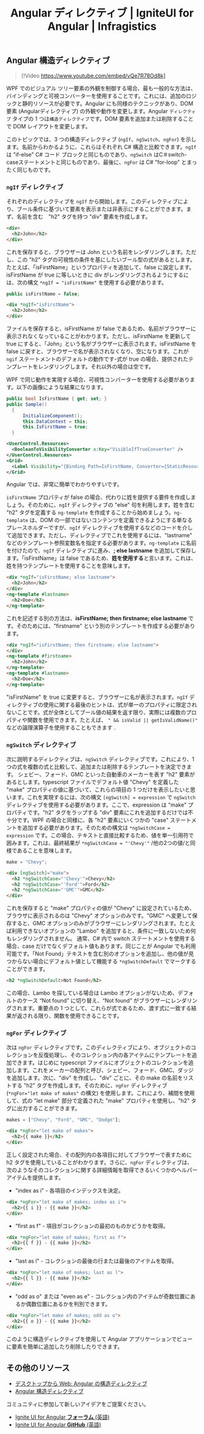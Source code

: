 ﻿---
title: Angular ディレクティブ | IgniteUI for Angular | Infragistics
_description: Angular 構造ディレクティブを使用して、カスタム条件に基づいて Angular コンポーネントの外観を設定します。
_keywords: angular ディレクティブ, ignite ui for angular, インフラジスティックス
_language: ja
---

## Angular 構造ディレクティブ

> [!Video https://www.youtube.com/embed/vQe7R78Od8k]

WPF でのビジュアル ツリー要素の外観を制御する場合、最も一般的な方法は、バインディングと可視コンバーターを使用することです。これには、追加のロジックと静的リソースが必要です。Angular にも同様のテクニックがあり、DOM 要素 (Angularディレクティブ) の外観や動作を変更します。Angular `ディレクティブ` タイプの 1 つは`構造ディレクティブ`です。DOM 要素を追加または削除することで DOM レイアウトを変更します。

このトピックでは、3 つの構造ディレクティブ (`ngIf`、`ngSwitch`、`ngFor`) を示します。名前からわかるように、これらはそれぞれ C# 構造と比較できます。`ngIf` は "if-else" C# コード ブロックと同じものであり、`ngSwitch` はC＃switch-caseステートメントと同じものであり、最後に、`ngFor` は C# "for-loop" とまったく同じものです。

### `ngIf` ディレクティブ
それぞれのディレクティブを `ngIf` から開始します。このディレクティブにより、ブール条件に基づいて要素を表示または非表示にすることができます。まず、名前を含む　"h2" タグを持つ "div" 要素を作成します。
```html
<div>
  <h2>John</h2>
</div>
```
これを保存すると、ブラウザーは John という名前をレンダリングします。ただし、この "h2" タグの可視性の条件を基にしたいブール型の式があるとします。たとえば、「isFirstName」というプロパティを追加して、false に設定します。isFirstName が true に等しいときに div がレンダリングされるようにするには、次の構文 `*ngIf = "isFirstName"` を使用する必要があります。
```typescript
public isFirstName = false;
```
``` html
<div *ngIf="isFirstName">
  <h2>John</h2>
</div>
```
ファイルを保存すると、isFirstName が false であるため、名前がブラウザーに表示されなくなっていることがわかります。ただし、isFirstName を更新して true にすると、「John」という名がブラウザーに表示されます。isFirstName を false に戻すと、ブラウザーで名が表示されなくなり、空になります。これが `ngif` ステートメントのデフォルトの動作です-式が true の場合、提供されたテンプレートをレンダリングします。それ以外の場合は空です。

WPF で同じ動作を実現する場合、可視性コンバーターを使用する必要があります。以下の画像にような結果になります。
```cs
public bool IsFirstName { get; set; }
public Sample()
  {
      InitializeComponent();
      this.DataContext = this;
      this.IsFirstName = true;
  }
```
```xml
<UserControl.Resources>
  <BooleanToVisibilityConverter x:Key="VisibleIfTrueConverter" />
</UserControl.Resources>
<Grid>
  <Label Visibility="{Binding Path=IsFirstName, Converter={StaticResource VisibleIfTrueConverter}}">John</Label>
</Grid>
```
Angular では、非常に簡単でわかりやすいです。 

`isFirstName` プロパティが false の場合、代わりに姓を提供する要件を作成しましょう。そのために、`ngIf` ディレクティブの "else" 句を利用します。姓を含む "h2" タグを定義する `ng-template` を作成することから始めましょう。`ng-template` は、DOM の一部ではないコンテンツを定義できるようにする単なるプレースホルダーですが、`ngIf` ディレクティブを使用するなどのコードを介して追加できます。ただし、ディレクティブでこれを使用するには、"lastname" などのテンプレート参照変数名を指定する必要があります。`ng-template` に名前を付けたので、`ngIf` ディレクティブに進み、**; else lastname** を追加して保存します。「isFirstName」は false であるため、**姓を使用する**と言います。これは、姓を持つテンプレートを使用することを意味します。

```html
<div *ngIf="isFirstName; else lastname">
  <h2>John</h2>
</div>
<ng-template #lastname>
  <h2>Doe</h2>
</ng-template>
```
これを記述する別の方法は、**isFirstName; then firstname; else lastname** です。そのためには、"firstname" という別のテンプレートを作成する必要があります。

```html
<div *ngIf="isFirstName; then firstname; else lastname">
</div>
<ng-template #firstname>
  <h2>John</h2>
</ng-template>
<ng-template #lastname>
  <h2>Doe</h2>
</ng-template>
```
"isFirstName" を true に変更すると、ブラウザーに名が表示されます。`ngIf` ディレクティブの使用に関する最後のヒントは、式が単一のプロパティに限定されないことです。式が全体としてブール値の結果を返す限り、実際には複数のプロパティや関数を使用できます。たとえば、 `" && isValid || getIsValidName()"` などの論理演算子を使用することもできます .

### `ngSwitch` ディレクティブ
次に説明するディレクティブは、`ngSwitch` ディレクティブです。これにより、1 つの式を複数の式と比較して、追加または削除するテンプレートを決定できます。
シェビー、フォード、GMC といった自動車のメーカーを表す "h2" 要素があるとします。typescript ファイルでデフォルト値 "Chevy" を定義した "make" プロパティの値に基づいて、これらの項目の 1 つだけを表示したいと思います。これを実現するには、次の構文 `[ngSwitch] = expression` で `ngSwitch` ディレクティブを使用する必要があります。ここで、expression は "make" プロパティです。"h2" タグをラップする "div" 要素にこれを追加するだけでは不十分です。WPF の場合と同様に、各 "h2" 要素にいくつかの  "case" ステートメントを追加する必要があります。そのための構文は `*ngSwitchCase = expression` です。この場合、テキストと直接比較するため、値を単一引用符で囲みます。これは、最終結果が `*ngSwitchCase = "'Chevy'"` /他の2つの値/と同様であることを意味します。

```typescript
make = "Chevy";
```

```html
<div [ngSwitch]="make">
  <h2 *ngSwitchCase="'Chevy'">Chevy</h2>
  <h2 *ngSwitchCase="'Ford'">Ford</h2>
  <h2 *ngSwitchCase="'GMC'">GMC</h2>
</div>
```
これを保存すると "make" プロパティの値が "Chevy" に設定されているため、ブラウザに表示されるのは "Chevy" オプションのみです。"GMC" へ変更して保存すると、GMC オプションのみがブラウザーにレンダリングされます。たとえば利用できないオプションの "Lambo" を追加すると、条件に一致しないため何もレンダリングされません。  通常、C# 内で switch ステートメントを使用する場合、case だけでなくデフォルト値もあります。同じことが Angular でも利用可能です。「Not Found」テキストを含む別のオプションを追加し、他の値が見つからない場合にデフォルト値として機能する `*ngSwitchDefault` でマークすることができます。

```html
<h2 *ngSwitchDefault>Not Found</h2>
```
この場合、Lambo を探している場合は Lambo オプションがないため、デフォルトのケース “Not found” に切り替え、“Not found” がブラウザーにレンダリングされます。重要点の 1 つとして、これらが式であるため、渡す式に一致する結果が返される限り、関数を使用できることです。

### `ngFor` ディレクティブ

次は `ngFor` ディレクティブです。このディレクティブにより、オブジェクトのコレクションを反復処理し、そのコレクション内の各アイテムにテンプレートを追加できます。はじめに typescript ファイルにオブジェクトのコレクションを追加します。これをメーカーの配列と呼び、シェビー、フォード、GMC、ダッジを追加します。次に、"div" を作成し、"div" ごとに、その make の名前をリストする "h2" タグを作成します。そのために、`ngFor` ディレクティブ (`*ngFor="let make of makes"` の構文) を使用します。これにより、補間を使用して、式の "let make" 部分で定義された "make" プロパティを使用し、"h2" タグに出力することができます。
```typescript
makes = ["Chevy", "Ford", "GMC", "Dodge"];
```
```html
<div *ngFor="let make of makes">
  <h2>{{ make }}</h2>
</div>
```
正しく設定された場合、その配列内の各項目に対してブラウザーで表すために h2 タグを使用していることがわかります。さらに、`ngFor` ディレクティブは、次のようなそのコレクションに関する詳細情報を取得できるいくつかのヘルパー アイテムを提供します。
-	"index as i" - 各項目のインデックスを決定。

```html
<div *ngFor="let make of makes; index as i">
  <h2>{{ i }} - {{ make }}</h2>
</div>
```
-	"first as f" - 項目がコレクションの最初のものかどうかを取得。

```html
<div *ngFor="let make of makes; first as f">
  <h2>{{ f }} - {{ make }}</h2>
</div>
```
-	"last as l" - コレクションの最後の行または最後のアイテムを取得。

```html
<div *ngFor="let make of makes; last as l">
  <h2>{{ l }} - {{ make }}</h2>
</div>
```
-	"odd as o" または "even as e" - コレクション内のアイテムが奇数位置にあるか偶数位置にあるかを判別できます。

```html
<div *ngFor="let make of makes; odd as o">
  <h2>{{ o }} - {{ make }}</h2>
</div>
```
このように構造ディレクティブを使用して Angular アプリケーションでビューに要素を簡単に追加したり削除したりできます。

## その他のリソース
* [デスクトップから Web: Angular の構造ディレクティブ](https://www.youtube.com/watch?v=vQe7R78Od8k&t)
* [Angular 構造ディレクティブ](https://angular.io/guide/structural-directives)

<div class="divider--half"></div>
コミュニティに参加して新しいアイデアをご提案ください。

* [Ignite UI for Angular **フォーラム** (英語) ](https://www.infragistics.com/community/forums/f/ignite-ui-for-angular)
* [Ignite UI for Angular **GitHub** (英語) ](https://github.com/IgniteUI/igniteui-angular)